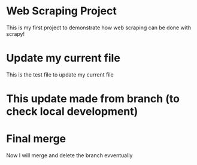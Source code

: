 # Web Scraping Project

This is my first project to demonstrate how web scraping can be done with scrapy!

# Update my current file

This is the test file to update my current file 

# This update made from branch (to check local development)

# Final merge

Now I will merge and delete the branch evventually
